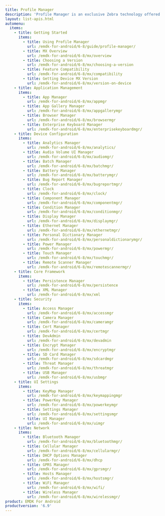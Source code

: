 ```yaml
---
title: Profile Manager
description: 'Profile Manager is an exclusive Zebra technology offered within the EMDK IDE, providing a GUI-based development tool for accessing many of the features provided by Zebra devices. Profile Manager generates the required code automatically, resulting in reduced development time, less coding effort and fewer errors.'
layout: list-apis.html
automenu:
  items:
    - title: Getting Started
      items:
        - title: Using Profile Manager
          url: /emdk-for-android/6-8/guide/profile-manager/
        - title: MX Overview
          url: /emdk-for-android/6-8/mx/overview
        - title: Choosing a Version
          url: /emdk-for-android/6-8/mx/choosing-a-version
        - title: Feature Compatibility
          url: /emdk-for-android/6-8/mx/compatibility
        - title: Getting Device MX Version
          url: /emdk-for-android/6-8/mx/version-on-device
    - title: Application Management
      items:
        - title: App Manager
          url: /emdk-for-android/6-8/mx/appmgr
        - title: App Gallery Manager
          url: /emdk-for-android/6-8/mx/appgallerymgr
        - title: Browser Manager
          url: /emdk-for-android/6-8/mx/browsermgr
        - title: Enterprise Keyboard Manager
          url: /emdk-for-android/6-8/mx/enterprisekeyboardmgr/
    - title: Device Configuration
      items:
        - title: Analytics Manager
          url: /emdk-for-android/6-8/mx/analytics/
        - title: Audio Volume UI Manager
          url: /emdk-for-android/6-8/mx/audiomgr/
        - title: Batch Manager
          url: /emdk-for-android/6-8/mx/batchmgr/
        - title: Battery Manager
          url: /emdk-for-android/6-8/mx/batterymgr/
        - title: Bug Report Manager
          url: /emdk-for-android/6-8/mx/bugreportmgr/
        - title: Clock
          url: /emdk-for-android/6-8/mx/clock/
        - title: Component Manager
          url: /emdk-for-android/6-8/mx/componentmgr/
        - title: Condition Manager
          url: /emdk-for-android/6-8/mx/conditionmgr/
        - title: Display Manager
          url: /emdk-for-android/6-8/mx/displaymgr/
        - title: Ethernet Manager
          url: /emdk-for-android/6-8/mx/ethernetmgr/
        - title: Personal Dictionary Manager
          url: /emdk-for-android/6-8/mx/personaldictionarymgr/
        - title: Power Manager
          url: /emdk-for-android/6-8/mx/powermgr/
        - title: Touch Manager
          url: /emdk-for-android/6-8/mx/touchmgr/
        - title: Remote Scanner Manager
          url: /emdk-for-android/6-8/mx/remotescannermgr/
    - title: Core Framework
      items:
        - title: Persistence Manager
          url: /emdk-for-android/6-8/mx/persistence
        - title: XML Manager
          url: /emdk-for-android/6-8/mx/xml
    - title: Security
      items:
        - title: Access Manager
          url: /emdk-for-android/6-8/mx/accessmgr
        - title: Camera Manager
          url: /emdk-for-android/6-8/mx/cameramgr
        - title: Cert Manager
          url: /emdk-for-android/6-8/mx/certmgr
        - title: DevAdmin
          url: /emdk-for-android/6-8/mx/devadmin
        - title: Encrypt Manager
          url: /emdk-for-android/6-8/mx/encryptmgr
        - title: SD Card Manager
          url: /emdk-for-android/6-8/mx/sdcardmgr
        - title: Threat Manager
          url: /emdk-for-android/6-8/mx/threatmgr
        - title: USB Manager
          url: /emdk-for-android/6-8/mx/usbmgr
    - title: UI Settings
      items:
        - title: KeyMap Manager
          url: /emdk-for-android/6-8/mx/keymappingmgr
        - title: PowerKey Manager
          url: /emdk-for-android/6-8/mx/powerkeymgr
        - title: Settings Manager
          url: /emdk-for-android/6-8/mx/settingsmgr
        - title: UI Manager
          url: /emdk-for-android/6-8/mx/uimgr
    - title: Network
      items:
        - title: Bluetooth Manager
          url: /emdk-for-android/6-8/mx/bluetoothmgr/
        - title: Cellular Manager
          url: /emdk-for-android/6-8/mx/cellularmgr/
        - title: DHCP Options Manager
          url: /emdk-for-android/6-8/mx/dhcp
        - title: GPRS Manager
          url: /emdk-for-android/6-8/mx/gprsmgr/
        - title: Hosts Manager
          url: /emdk-for-android/6-8/mx/hostsmgr/
        - title: WiFi Manager
          url: /emdk-for-android/6-8/mx/wifi/
        - title: Wireless Manager
          url: /emdk-for-android/6-8/mx/wirelessmgr/
product: EMDK For Android
productversion: '6.9'
---
```

<!-- 4/24/18: 

DataWedge configuration through Profile Manager Data Capture was terminated in 6.8. 
All functions are now available through DW intent APIs 

All guides below were updated with a note to that effect. 

    - title: Data Capture
      items:
        - title: Activity Selection
          url: /emdk-for-android/6-8/mx/data-capture/activity
        - title: Barcode Input
          url: /emdk-for-android/6-8/mx/data-capture/barcode
        - title: Data Capture Plus
          url: /emdk-for-android/6-8/mx/data-capture/data-capture-plus
        - title: Int Output
          url: /emdk-for-android/6-8/mx/data-capture/intent
        - title: IP Output
          url: /emdk-for-android/6-8/mx/data-capture/IP
        - title: Keystroke Output
          url: /emdk-for-android/6-8/mx/data-capture/keystroke
        - title: MSR Input
          url: /emdk-for-android/6-8/mx/data-capture/msr


 -->